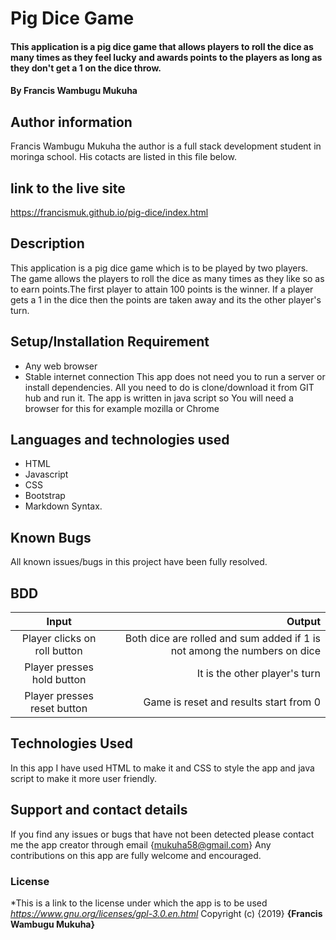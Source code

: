 # Pig Dice Game
#### This application is a pig dice game that allows players to roll the dice as many times as they feel lucky and awards points to the players as long as they don't get a 1 on the dice throw.
#### By Francis Wambugu Mukuha
## Author information
Francis Wambugu Mukuha the author is a full stack development student in moringa school. His cotacts are listed in this file below.
## link to the live site
https://francismuk.github.io/pig-dice/index.html
## Description
This application is a pig dice game which is to be played by two players. The game allows the players to roll the dice as many times as they like so as to earn points.The first player to attain 100 points is the winner. If a player gets a 1 in the dice then the points are taken away and its the other player's turn.
## Setup/Installation Requirement
* Any web browser
* Stable internet connection
This app does not need you to run a server or install dependencies. All you need to do is clone/download it from GIT hub and run it. The app is written in java script so You will need a browser for this for example mozilla or Chrome
## Languages and technologies used
* HTML
* Javascript
* CSS
* Bootstrap
* Markdown Syntax.
## Known Bugs
All known issues/bugs in this project have been fully resolved. 
## BDD
|Input                            | Output                                                                  |
|:-------------------------------:|------------------------------------------------------------------------:|
|Player clicks on roll button     | Both dice are rolled and sum added if 1 is not among the numbers on dice|
|Player presses hold button       | It is the other player's turn                                           |
|Player presses reset button      | Game is reset and results start from 0                                  |

 

## Technologies Used
In this app I have used HTML to make it and CSS to style the app and java script to make it more user friendly.
## Support and contact details
If you find any issues or bugs that have not been detected please contact me the app creator through email {mukuha58@gmail.com} Any contributions on this app are fully welcome and encouraged.
### License
*This is a link to the license under which the app is to be used
*https://www.gnu.org/licenses/gpl-3.0.en.html*
Copyright (c) {2019} **{Francis Wambugu Mukuha}**
